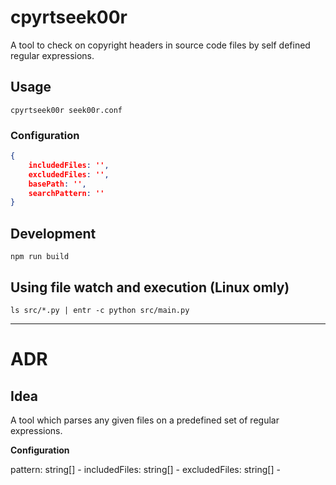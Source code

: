 # cpyrtseek00r
A tool to check on copyright headers in source code files by self defined regular expressions.

## Usage

```
cpyrtseek00r seek00r.conf 
```

### Configuration

```json
{
    includedFiles: '',
    excludedFiles: '',
    basePath: '',
    searchPattern: ''
}
```


## Development

```
npm run build
```

## Using file watch and execution (Linux omly)

```
ls src/*.py | entr -c python src/main.py
```


---

# ADR

## Idea

A tool which parses any given files on a predefined set of regular expressions.

**Configuration**

pattern: string[] - 
includedFiles: string[] - 
excludedFiles: string[] - 

